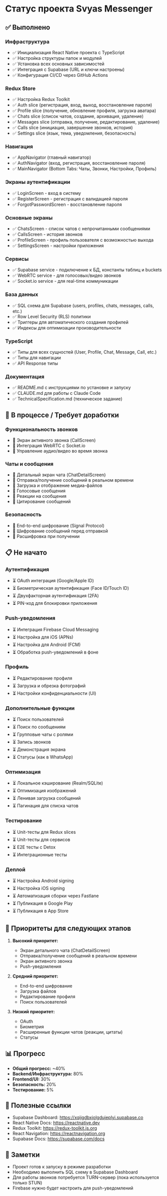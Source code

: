 # Статус проекта Svyas Messenger

## ✅ Выполнено

### Инфраструктура
- ✅ Инициализация React Native проекта с TypeScript
- ✅ Настройка структуры папок и модулей
- ✅ Установка всех основных зависимостей
- ✅ Интеграция с Supabase (URL и ключи настроены)
- ✅ Конфигурация CI/CD через GitHub Actions

### Redux Store
- ✅ Настройка Redux Toolkit
- ✅ Auth slice (регистрация, вход, выход, восстановление пароля)
- ✅ Profile slice (получение, обновление профиля, загрузка аватара)
- ✅ Chats slice (список чатов, создание, архивация, удаление)
- ✅ Messages slice (отправка, получение, редактирование, удаление)
- ✅ Calls slice (инициация, завершение звонков, история)
- ✅ Settings slice (язык, тема, уведомления, безопасность)

### Навигация
- ✅ AppNavigator (главный навигатор)
- ✅ AuthNavigator (вход, регистрация, восстановление пароля)
- ✅ MainNavigator (Bottom Tabs: Чаты, Звонки, Настройки, Профиль)

### Экраны аутентификации
- ✅ LoginScreen - вход в систему
- ✅ RegisterScreen - регистрация с валидацией пароля
- ✅ ForgotPasswordScreen - восстановление пароля

### Основные экраны
- ✅ ChatsScreen - список чатов с непрочитанными сообщениями
- ✅ CallsScreen - история звонков
- ✅ ProfileScreen - профиль пользователя с возможностью выхода
- ✅ SettingsScreen - настройки приложения

### Сервисы
- ✅ Supabase service - подключение к БД, константы таблиц и buckets
- ✅ WebRTC service - для голосовых/видео звонков
- ✅ Socket.io service - для real-time коммуникации

### База данных
- ✅ SQL схема для Supabase (users, profiles, chats, messages, calls, etc.)
- ✅ Row Level Security (RLS) политики
- ✅ Триггеры для автоматического создания профилей
- ✅ Индексы для оптимизации производительности

### TypeScript
- ✅ Типы для всех сущностей (User, Profile, Chat, Message, Call, etc.)
- ✅ Типы для навигации
- ✅ API Response типы

### Документация
- ✅ README.md с инструкциями по установке и запуску
- ✅ CLAUDE.md для работы с Claude Code
- ✅ TechnicalSpecification.md (техническое задание)

## 🚧 В процессе / Требует доработки

### Функциональность звонков
- 🔧 Экран активного звонка (CallScreen)
- 🔧 Интеграция WebRTC с Socket.io
- 🔧 Управление аудио/видео во время звонка

### Чаты и сообщения
- 🔧 Детальный экран чата (ChatDetailScreen)
- 🔧 Отправка/получение сообщений в реальном времени
- 🔧 Загрузка и отображение медиа-файлов
- 🔧 Голосовые сообщения
- 🔧 Реакции на сообщения
- 🔧 Цитирование сообщений

### Безопасность
- 🔧 End-to-end шифрование (Signal Protocol)
- 🔧 Шифрование сообщений перед отправкой
- 🔧 Расшифровка при получении

## 📋 Не начато

### Аутентификация
- ⏳ OAuth интеграция (Google/Apple ID)
- ⏳ Биометрическая аутентификация (Face ID/Touch ID)
- ⏳ Двухфакторная аутентификация (2FA)
- ⏳ PIN-код для блокировки приложения

### Push-уведомления
- ⏳ Интеграция Firebase Cloud Messaging
- ⏳ Настройка для iOS (APNs)
- ⏳ Настройка для Android (FCM)
- ⏳ Обработка push-уведомлений в фоне

### Профиль
- ⏳ Редактирование профиля
- ⏳ Загрузка и обрезка фотографий
- ⏳ Настройки конфиденциальности (UI)

### Дополнительные функции
- ⏳ Поиск пользователей
- ⏳ Поиск по сообщениям
- ⏳ Групповые чаты с ролями
- ⏳ Запись звонков
- ⏳ Демонстрация экрана
- ⏳ Статусы (как в WhatsApp)

### Оптимизация
- ⏳ Локальное кэширование (Realm/SQLite)
- ⏳ Оптимизация изображений
- ⏳ Ленивая загрузка сообщений
- ⏳ Пагинация для списка чатов

### Тестирование
- ⏳ Unit-тесты для Redux slices
- ⏳ Unit-тесты для сервисов
- ⏳ E2E тесты с Detox
- ⏳ Интеграционные тесты

### Деплой
- ⏳ Настройка Android signing
- ⏳ Настройка iOS signing
- ⏳ Автоматизация сборки через Fastlane
- ⏳ Публикация в Google Play
- ⏳ Публикация в App Store

## 🎯 Приоритеты для следующих этапов

1. **Высокий приоритет:**
   - Экран детального чата (ChatDetailScreen)
   - Отправка/получение сообщений в реальном времени
   - Экран активного звонка
   - Push-уведомления

2. **Средний приоритет:**
   - End-to-end шифрование
   - Загрузка файлов
   - Редактирование профиля
   - Поиск пользователей

3. **Низкий приоритет:**
   - OAuth
   - Биометрия
   - Расширенные функции чатов (реакции, цитаты)
   - Статусы

## 📊 Прогресс

- **Общий прогресс:** ~40%
- **Backend/Инфраструктура:** 80%
- **Frontend/UI:** 30%
- **Безопасность:** 20%
- **Тестирование:** 5%

## 🔗 Полезные ссылки

- Supabase Dashboard: https://xqijgdbxjolgdujeplyi.supabase.co
- React Native Docs: https://reactnative.dev
- Redux Toolkit: https://redux-toolkit.js.org
- React Navigation: https://reactnavigation.org
- Supabase Docs: https://supabase.com/docs

## 📝 Заметки

- Проект готов к запуску в режиме разработки
- Необходимо выполнить SQL схему в Supabase Dashboard
- Для работы звонков потребуется TURN-сервер (пока используется только STUN)
- Firebase нужно будет настроить для push-уведомлений
